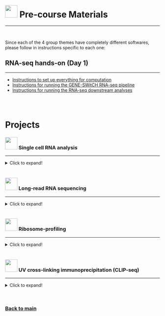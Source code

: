 # <img border="0" src="https://www.svgrepo.com/show/19652/maths-class-materials-cross-of-a-pencil-and-a-ruler.svg" width="40" height="40"> Pre-course Materials

***

<br/>

Since each of the 4 group themes have completely different softwares, please follow in instructions specific to each one:

## RNA-seq hands-on (Day 1)
***

- [Instructions to set up everything for computation](http://genoweb.toulouse.inra.fr/~sdjebali/courses/SIB_august2020/instructions/0.setup/)
- [Instructions for running the GENE-SWitCH RNA-seq pipeline](http://genoweb.toulouse.inra.fr/~sdjebali/courses/SIB_august2020/instructions/1.pipeline/)
- [Instructions for running the RNA-seq downstream analyses](http://genoweb.toulouse.inra.fr/~sdjebali/courses/SIB_august2020/instructions/2.analyses/)

<br/>

<br/>

# Projects


### <img border="0" src="/SchoolRNA2020/logos/single_cell.png" width="40" height="40"> Single cell RNA analysis
***

<details>
<summary>Click to expand!</summary>

1. For the single cell section, we will be using Conda for managing and installing the necessary software. please follow the instructions depicted here on how to install and use conda environments: [conda instructions](conda_instructions.md). PS.: As mentioned in the instructions, Windows users are required to proceed with the Linus subsystem or via VirtualBox.

2. After installation of conda you can use one of the following files to create your environemnt for the course:
- For MacOS: [environment_macos.yml](single_cell/code/environment_macos.yml)
- For Linux/Windows: [environment_linux.yml](single_cell/code/environment_linux.yml)

The only difference between the environments is the list of compiler packages that are specific for each operationsl system. After sucessful creation of the environment following the [conda instructions](conda_instructions.md), you will be able to use 'Rstudio' with 'R 3.6.1' and 'Seurat 3.2.0' and several other associated packages.

3. Additionaly, but **optional**, installation of other packages not compatible via CONDA can be done within the environment via standard R packages already included in the environment ('devtools', 'install.packages' and 'BiocManager'). Some packages of notice are:

```r
devtools::install_github('satijalab/seurat-wrappers')
devtools::install_github("immunogenomics/harmony")
BiocManager::install("batchelor")
BiocManager::install("glmpca")
BiocManager::install("tradeSeq")
```

On MacOS, you might need to do this before starting `rstudio`:

```bash
CONDA_BUILD_SYSROOT='/opt/MacOSX10.9.sdk'
# or
CONDA_BUILD_SYSROOT='/Library/Developer/CommandLineTools/SDKs/MacOSX10.9.sdk'
```

</details>

<br/>

### <img border="0" src="/SchoolRNA2020/logos/long_read.png" width="40" height="40"> Long-read RNA sequencing
***

<details>
<summary>Click to expand!</summary>

- [Pre-course instructions](https://github.com/GeertvanGeest/NCCR_SIB_lrRNAseq/blob/master/README.md)

</details>

<br/>

### <img border="0" src="/SchoolRNA2020/logos/ribo_profiling.png" width="40" height="40"> Ribosome-profiling
***

<details>
<summary>Click to expand!</summary>


</details>

<br/>

### <img border="0" src="/SchoolRNA2020/logos/uv_crosslink_ip.png" width="40" height="40"> UV cross-linking immunoprecipitation (CLIP-seq)
***

<details>
<summary>Click to expand!</summary>


</details>

<br/>

<br/>

### [Back to main](README.md)
